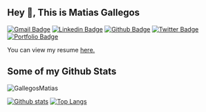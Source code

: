 ## Hey 👋, This is Matias Gallegos
[![Gmail Badge](https://img.shields.io/badge/-gallegosmatiasjoel@gmail.com-c14438?style=flat&logo=Gmail&logoColor=white&link=mailto:gallegosmatiasjoel@gmail.com)](mailto:gallegosmatiasjoel@gmail.com) 
[![Linkedin Badge](https://img.shields.io/badge/-GallegosMatias-0072b1?style=flat&logo=Linkedin&logoColor=white&link=https://www.linkedin.com/in/GallegosMatias/)](https://www.linkedin.com/in/GallegosMatias/) [![Github Badge](https://img.shields.io/badge/-GallegosMatias-grey?style=flat&logo=github&logoColor=white&link=https://github.com/GallegosMatias/)](https://www.github.com/GallegosMatias/) [![Twitter Badge](https://img.shields.io/badge/-JhedBanger-00acee?style=flat&logo=twitter&logoColor=white&link=https://twitter.com/JhedBanger/)](https://www.twitter.com/JhedBanger/) [![Portfolio Badge](https://img.shields.io/badge/portfolio-web-blue?style=flat&link=https://gallegosmatiasdev.web.app//)](https://gallegosmatiasdev.web.app//) <p align='left'> You can view my resume <a href='https://drive.google.com/file/d/1Jb0bizlvSeGbV0cqGhEIiXOxPkFx1s0y/view ' target=_blank><u>here</u>.</a></p>
## Some of my Github Stats
<p align=left> <img src=https://komarev.com/ghpvc/?username=GallegosMatias alt=GallegosMatias /> </p>

[![Github stats](https://github-readme-stats.vercel.app/api?username=GallegosMatias&show_icons=true&include_all_commits=true)](https://github.com/GallegosMatias/github-readme-stats)
[![Top Langs](https://github-readme-stats.vercel.app/api/top-langs/?username=GallegosMatias&layout=compact)](https://github.com/GallegosMatias/github-readme-stats)
